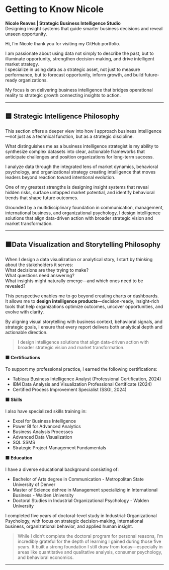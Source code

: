 # Getting to Know Nicole

**Nicole Reaves | Strategic Business Intelligence Studio**  
Designing insight systems that guide smarter business decisions and reveal unseen opportunity.

Hi, I’m Nicole thank you for visiting my GitHub portfolio.

I am passionate about using data not simply to describe the past, but to illuminate opportunity, strengthen decision-making, and drive intelligent market strategy.  
I specialize in using data as a strategic asset, not just to measure performance, but to forecast opportunity, inform growth, and build future-ready organizations.

My focus is on delivering business intelligence that bridges operational reality to strategic growth  connecting insights to action.

---

## 🟦 Strategic Intelligence Philosophy

This section offers a deeper view into how I approach business intelligence—not just as a technical function, but as a strategic discipline.

What distinguishes me as a business intelligence strategist is my ability to synthesize complex datasets into clear, actionable frameworks that anticipate challenges and position organizations for long-term success.

I analyze data through the integrated lens of market dynamics, behavioral psychology, and organizational strategy creating intelligence that moves leaders beyond reaction toward intentional evolution.

One of my greatest strengths is designing insight systems that reveal hidden risks, surface untapped market potential, and identify behavioral trends that shape future outcomes.

Grounded by a multidisciplinary foundation in communication, management, international business, and organizational psychology, I design intelligence solutions that align data-driven action with broader strategic vision and market transformation.

---

## 🟪Data Visualization and Storytelling Philosophy

When I design a data visualization or analytical story, I start by thinking about the stakeholders it serves:  
What decisions are they trying to make?  
What questions need answering?  
What insights might naturally emerge—and which ones need to be revealed?

This perspective enables me to go beyond creating charts or dashboards.  
It allows me to **design intelligence products**—decision-ready, insight-rich tools that help organizations optimize outcomes, uncover opportunities, and evolve with clarity.

By aligning visual storytelling with business context, behavioral signals, and strategic goals, I ensure that every report delivers both analytical depth and actionable direction.
> I design intelligence solutions that align data-driven action with broader strategic vision and market transformation.


**🟩 Certifications**

To support my professional practice, I earned the following certifications:
- Tableau Business Intelligence Analyst (Professional Certification, 2024)
- IBM Data Analysis and Visualization Professional Certificate (2024)
- Certified Process Improvement Specialist (SSGI, 2024)

**🟦 Skills** 

I also have specialized skills training in:
- Excel for Business Intelligence
- Power BI for Advanced Analytics
- Business Analysis Processes
- Advanced Data Visualization 
- SQL SSMS
- Strategic Project Management Fundamentals

**🟩 Education**

I have a diverse educational background consisting of:
- Bachelor of Arts degree in Communication - Metropolitan State University of Denver
- Master of Science dehree in Management specializing in International Business - Walden University
- Doctoral Studies in Industrial Organizational Psychology - Walden University

I completed five years of doctoral-level study in Industrial-Organizational Psychology, with focus on strategic decision-making, international business, organizational behavior, and applied human insight.
 > While I didn’t complete the doctoral program for personal reasons, I’m incredibly grateful for the depth of learning I gained during those five years. It built a strong foundation I still draw from today—especially in areas like quantitative and qualitative analysis, consumer psychology, and behavioral economics.

  ---
